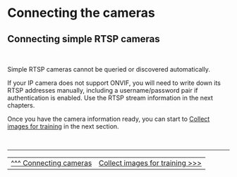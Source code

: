# Connecting the cameras

## Connecting simple RTSP cameras

<br>

Simple RTSP cameras cannot be queried or discovered automatically. 

If your IP camera does not support ONVIF, you will need to write down its RTSP addresses manually, including a username/password pair if authentication is enabled. Use the RTSP stream information in the next chapters.


Once you have the camera information ready, you can start to [Collect images for training](./collectimages.md) in the next section.

</br>

___

<table width="100%">
<tr><td><a href="./connectingcameras.md">^^^ Connecting cameras</td><td><a href="./collectimages.md">Collect images for training >>></td></tr>
</table>




